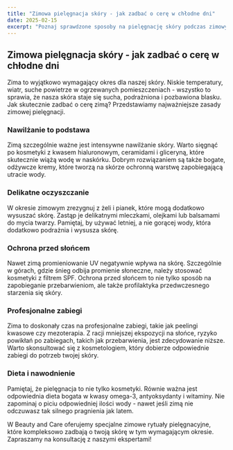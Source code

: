 ```yaml
---
title: "Zimowa pielęgnacja skóry - jak zadbać o cerę w chłodne dni"
date: 2025-02-15
excerpt: "Poznaj sprawdzone sposoby na pielęgnację skóry podczas zimowych miesięcy. Dowiedz się, jak chronić cerę przed mrozem i suchym powietrzem."
---
```


## Zimowa pielęgnacja skóry - jak zadbać o cerę w chłodne dni

Zima to wyjątkowo wymagający okres dla naszej skóry. Niskie temperatury, wiatr, suche powietrze w ogrzewanych pomieszczeniach - wszystko to sprawia, że nasza skóra staje się sucha, podrażniona i pozbawiona blasku. Jak skutecznie zadbać o cerę zimą? Przedstawiamy najważniejsze zasady zimowej pielęgnacji.

### Nawilżanie to podstawa

Zimą szczególnie ważne jest intensywne nawilżanie skóry. Warto sięgnąć po kosmetyki z kwasem hialuronowym, ceramidami i gliceryną, które skutecznie wiążą wodę w naskórku. Dobrym rozwiązaniem są także bogate, odżywcze kremy, które tworzą na skórze ochronną warstwę zapobiegającą utracie wody.

### Delikatne oczyszczanie

W okresie zimowym zrezygnuj z żeli i pianek, które mogą dodatkowo wysuszać skórę. Zastąp je delikatnymi mleczkami, olejkami lub balsamami do mycia twarzy. Pamiętaj, by używać letniej, a nie gorącej wody, która dodatkowo podrażnia i wysusza skórę.

### Ochrona przed słońcem

Nawet zimą promieniowanie UV negatywnie wpływa na skórę. Szczególnie w górach, gdzie śnieg odbija promienie słoneczne, należy stosować kosmetyki z filtrem SPF. Ochrona przed słońcem to nie tylko sposób na zapobieganie przebarwieniom, ale także profilaktyka przedwczesnego starzenia się skóry.

### Profesjonalne zabiegi

Zima to doskonały czas na profesjonalne zabiegi, takie jak peelingi kwasowe czy mezoterapia. Z racji mniejszej ekspozycji na słońce, ryzyko powikłań po zabiegach, takich jak przebarwienia, jest zdecydowanie niższe. Warto skonsultować się z kosmetologiem, który dobierze odpowiednie zabiegi do potrzeb twojej skóry.

### Dieta i nawodnienie

Pamiętaj, że pielęgnacja to nie tylko kosmetyki. Równie ważna jest odpowiednia dieta bogata w kwasy omega-3, antyoksydanty i witaminy. Nie zapominaj o piciu odpowiedniej ilości wody - nawet jeśli zimą nie odczuwasz tak silnego pragnienia jak latem.

W Beauty and Care oferujemy specjalne zimowe rytuały pielęgnacyjne, które kompleksowo zadbają o twoją skórę w tym wymagającym okresie. Zapraszamy na konsultację z naszymi ekspertami!